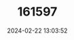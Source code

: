 ---
title: "161597"
category: "Alopias pelagicus"
draft: false
date: 2024-02-22 13:03:52
languages:
  English: ["Fox Shark", "Pelagic Thresher", "Smalltooth Thresher Shark", "Thresher Shark", "Whiptail Shark", "Pelagic Thresher"]
  Korean: ["환도상어", "Hwan-do-sang-ǒ"]
  Chamorro: ["Akno"]
  Estonian: ["Avavee-rebashai"]
  Vietnamese: ["Cá Nhàm đuôi dài"]
  Thai: ["Chalarm hang-daab"]
  Indonesian: ["Cucut pedang", "Hiu lancur", "Hiu monyet", "Hiu tikus", "Hiu tikus", "Tikusan", "Yee tikoh"]
  Tokelau: ["Ikupi"]
  Afrikaans: ["Kleintand-sambokhaai"]
  Persian: ["Kooseh-e-derazdom"]
  Hawaiian: ["Mano hi'uka", "Mano laukahi'u"]
  Japanese: ["Nitari", "Onagazame"]
  Philippine (Other): ["Pating"]
  Czech: ["Pelagický žralok mlatec"]
  Dutch; Flemish: ["Pelagische voshaai"]
  Chinese: ["Qiǎn hǎi cháng wěi shā", "浅海狐鲛", "浅海长尾鲨", "淺海狐鮫", "淺海長尾鯊", "长尾沙"]
  French: ["Renard pélagique", "Requin-renard", "Requin renard pélagique"]
  Swedish: ["Stillahavsrävhaj"]
  Danish: ["Stillehavsrævehaj"]
  Malay: ["Terng boi suar", "Yu ekor panjang", "Yu tikus"]
  Spanish; Castilian: ["Tiburon zorro", "Zorro de mar", "Zorro pelágico"]
  Portuguese: ["Tubarão-raposo-do-Indico", "Zorro pelágico"]
  Finnish: ["Ulappakettuhai"]
  Arabic: ["قرش الدراس   - قط البحار"]
  Russian: ["акула лисья", "лисья-акула"]
---